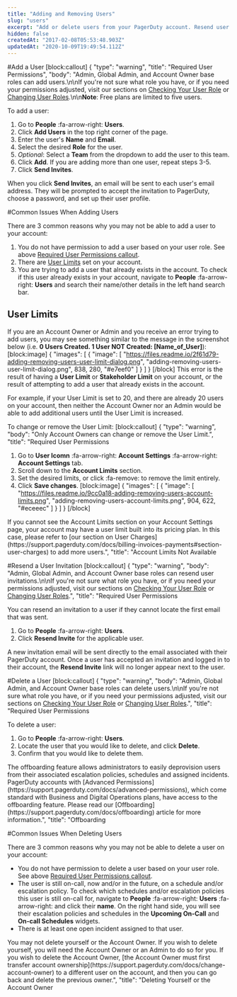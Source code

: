 ```yaml
---
title: "Adding and Removing Users"
slug: "users"
excerpt: "Add or delete users from your PagerDuty account. Resend user invitations or adjust User Limits."
hidden: false
createdAt: "2017-02-08T05:53:48.903Z"
updatedAt: "2020-10-09T19:49:54.112Z"
---
```

#Add a User
[block:callout]
{
  "type": "warning",
  "title": "Required User Permissions",
  "body": "Admin, Global Admin, and Account Owner base roles can add users.\n\nIf you're not sure what role you have, or if you need your permissions adjusted, visit our sections on [Checking Your User Role](https://support.pagerduty.com/v1/docs/user-roles#section-checking-your-user-role) or [Changing User Roles](https://support.pagerduty.com/docs/user-roles#section-changing-user-roles).\n\n**Note**: Free plans are limited to five users.
</Callout>


To add a user: 
1. Go to **People** :fa-arrow-right: **Users**.
2. Click **Add Users** in the top right corner of the page.
3. Enter the user's **Name** and **Email**.
4. Select the desired **Role** for the user.
5. *Optional*: Select a **Team** from the dropdown to add the user to this team.
6. Click **Add**. If you are adding more than one user, repeat steps 3-5. 
7. Click **Send Invites**.

When you click **Send Invites**, an email will be sent to each user's email address. They will be prompted to accept the invitation to PagerDuty, choose a password, and set up their user profile.

#Common Issues When Adding Users

There are 3 common reasons why you may not be able to add a user to your account:

1. You do not have permission to add a user based on your user role. See above [Required User Permissions callout](https://support.pagerduty.com/docs/users#section-add-a-user). 
2. There are [User Limits](https://support.pagerduty.com/docs/users#section-user-limits) set on your account.
3. You are trying to add a user that already exists in the account. To check if this user already exists in your account, navigate to **People** :fa-arrow-right: **Users** and search their name/other details in the left hand search bar. 

## User Limits

If you are an Account Owner or Admin and you receive an error trying to add users, you may see something similar to the message in the screenshot below (i.e. **0 Users Created. 1 User NOT Created: [Name_of_User]**):
[block:image]
{
  "images": [
    {
      "image": [
        "https://files.readme.io/2f61d79-adding-removing-users-user-limit-dialog.png",
        "adding-removing-users-user-limit-dialog.png",
        838,
        280,
        "#e7eef0"
      ]
    }
  ]
}
[/block]
This error is the result of having a **User Limit** or **Stakeholder Limit** on your account, or the result of attempting to add a user that already exists in the account.

For example, if your User Limit is set to 20, and there are already 20 users on your account, then neither the Account Owner nor an Admin would be able to add additional users until the User Limit is increased.

To change or remove the User Limit:
[block:callout]
{
  "type": "warning",
  "body": "Only Account Owners can change or remove the User Limit.",
  "title": "Required User Permissions
</Callout>


1. Go to **User Icomn** :fa-arrow-right: **Account Settings** :fa-arrow-right: **Account Settings** tab.
2. Scroll down to the **Account Limits** section.
3. Set the desired limits, or click :fa-remove: to remove the limit entirely.
4. Click **Save changes**.
[block:image]
{
  "images": [
    {
      "image": [
        "https://files.readme.io/9cc0a18-adding-removing-users-account-limits.png",
        "adding-removing-users-account-limits.png",
        904,
        622,
        "#eceeec"
      ]
    }
  ]
}
[/block]


<Callout type="info" title="Info">
If you cannot see the Account Limits section on your Account Settings page, your account may have a user limit built into its pricing plan. In this case, please refer to [our section on User Charges](https://support.pagerduty.com/docs/billing-invoices-payments#section-user-charges) to add more users.",
  "title": "Account Limits Not Available
</Callout>


#Resend a User Invitation
[block:callout]
{
  "type": "warning",
  "body": "Admin, Global Admin, and Account Owner base roles can resend user invitations.\n\nIf you're not sure what role you have, or if you need your permissions adjusted, visit our sections on [Checking Your User Role](https://support.pagerduty.com/v1/docs/user-roles#section-checking-your-user-role) or [Changing User Roles](https://support.pagerduty.com/docs/user-roles#section-changing-user-roles).",
  "title": "Required User Permissions
</Callout>


You can resend an invitation to a user if they cannot locate the first email that was sent.

1. Go to **People** :fa-arrow-right: **Users**.
2. Click **Resend Invite** for the applicable user.

A new invitation email will be sent directly to the email associated with their PagerDuty account. Once a user has accepted an invitation and logged in to their account, the **Resend Invite** link will no longer appear next to the user.

#Delete a User
[block:callout]
{
  "type": "warning",
  "body": "Admin, Global Admin, and Account Owner base roles can delete users.\n\nIf you're not sure what role you have, or if you need your permissions adjusted, visit our sections on [Checking Your User Role](https://support.pagerduty.com/v1/docs/user-roles#section-checking-your-user-role) or [Changing User Roles](https://support.pagerduty.com/docs/user-roles#section-changing-user-roles).",
  "title": "Required User Permissions
</Callout>


To delete a user:
1. Go to **People** :fa-arrow-right: **Users**.
2. Locate the user that you would like to delete, and click **Delete**.
3. Confirm that you would like to delete them.

<Callout type="info" title="Info">
The offboarding feature allows administrators to easily deprovision users from their associated escalation policies, schedules and assigned incidents. PagerDuty accounts with [Advanced Permissions](https://support.pagerduty.com/docs/advanced-permissions), which come standard with Business and Digital Operations plans, have access to the offboarding feature. Please read our [Offboarding](https://support.pagerduty.com/docs/offboarding) article for more information.",
  "title": "Offboarding
</Callout>


#Common Issues When Deleting Users

There are 3 common reasons why you may not be able to delete a user on your account:

* You do not have permission to delete a user based on your user role. See above [Required User Permissions callout](https://support.pagerduty.com/docs/users#section-delete-a-user). 
* The user is still on-call, now and/or in the future, on a schedule and/or escalation policy. To check which schedules and/or escalation policies this user is still on-call for, navigate to **People** :fa-arrow-right: **Users** :fa-arrow-right: and click their **name**. On the right hand side, you will see their escalation policies and schedules in the **Upcoming On-Call** and **On-call Schedules** widgets.
* There is at least one open incident assigned to that user.

<Callout type="info" title="Info">
You may not delete yourself or the Account Owner. If you wish to delete yourself, you will need the Account Owner or an Admin to do so for you. If you wish to delete the Account Owner, [the Account Owner must first transfer account ownership](https://support.pagerduty.com/docs/change-account-owner) to a different user on the account, and then you can go back and delete the previous owner.",
  "title": "Deleting Yourself or the Account Owner
</Callout>

